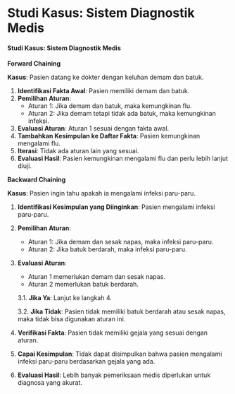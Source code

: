 # Studi Kasus: Sistem Diagnostik Medis

#### Studi Kasus: Sistem Diagnostik Medis

**Forward Chaining**

**Kasus**: Pasien datang ke dokter dengan keluhan demam dan batuk.

1. **Identifikasi Fakta Awal**: Pasien memiliki demam dan batuk.
2. **Pemilihan Aturan**:
   * Aturan 1: Jika demam dan batuk, maka kemungkinan flu.
   * Aturan 2: Jika demam tetapi tidak ada batuk, maka kemungkinan infeksi.
3. **Evaluasi Aturan**: Aturan 1 sesuai dengan fakta awal.
4. **Tambahkan Kesimpulan ke Daftar Fakta**: Pasien kemungkinan mengalami flu.
5. **Iterasi**: Tidak ada aturan lain yang sesuai.
6. **Evaluasi Hasil**: Pasien kemungkinan mengalami flu dan perlu lebih lanjut diuji.

**Backward Chaining**

**Kasus**: Pasien ingin tahu apakah ia mengalami infeksi paru-paru.

1. **Identifikasi Kesimpulan yang Diinginkan**: Pasien mengalami infeksi paru-paru.
2. **Pemilihan Aturan**:
   * Aturan 1: Jika demam dan sesak napas, maka infeksi paru-paru.
   * Aturan 2: Jika batuk berdarah, maka infeksi paru-paru.
3.  **Evaluasi Aturan**:

    * Aturan 1 memerlukan demam dan sesak napas.
    * Aturan 2 memerlukan batuk berdarah.

    3.1. **Jika Ya**: Lanjut ke langkah 4.

    3.2. **Jika Tidak**: Pasien tidak memiliki batuk berdarah atau sesak napas, maka tidak bisa digunakan aturan ini.
4. **Verifikasi Fakta**: Pasien tidak memiliki gejala yang sesuai dengan aturan.
5. **Capai Kesimpulan**: Tidak dapat disimpulkan bahwa pasien mengalami infeksi paru-paru berdasarkan gejala yang ada.
6. **Evaluasi Hasil**: Lebih banyak pemeriksaan medis diperlukan untuk diagnosa yang akurat.
